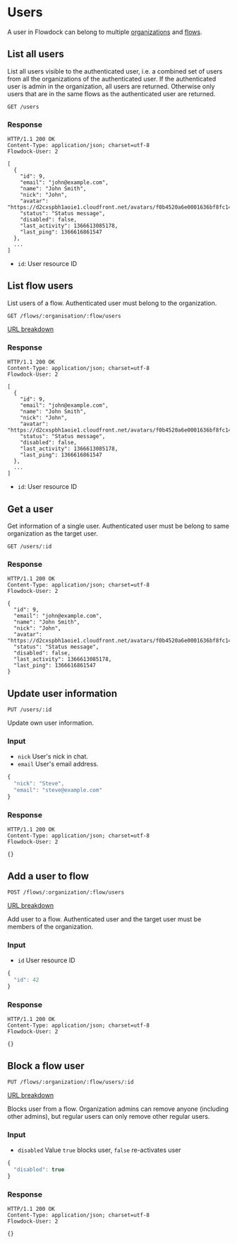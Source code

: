 # Users

A user in Flowdock can belong to multiple [organizations](Organizations) and [flows](Flows).

## List all users

List all users visible to the authenticated user, i.e. a combined set of users from all the organizations of the authenticated user. If the authenticated user is admin in the organization, all users are returned. Otherwise only users that are in the same flows as the authenticated user are returned.

```
GET /users
```

### Response
```
HTTP/1.1 200 OK
Content-Type: application/json; charset=utf-8
Flowdock-User: 2
```
```
[
  {
    "id": 9,
    "email": "john@example.com",
    "name": "John Smith",
    "nick": "John",
    "avatar": "https://d2cxspbh1aoie1.cloudfront.net/avatars/f0b4520a6e0001636bf8fc1431af151c/",
    "status": "Status message",
    "disabled": false,
    "last_activity": 1366613085178,
    "last_ping": 1366616861547
  },
  ...
]
```

* `id`: User resource ID

## List flow users

List users of a flow. Authenticated user must belong to the organization.

```
GET /flows/:organisation/:flow/users
```
[URL breakdown](rest#/url-breakdown)

### Response
```
HTTP/1.1 200 OK
Content-Type: application/json; charset=utf-8
Flowdock-User: 2
```
```
[
  {
    "id": 9,
    "email": "john@example.com",
    "name": "John Smith",
    "nick": "John",
    "avatar": "https://d2cxspbh1aoie1.cloudfront.net/avatars/f0b4520a6e0001636bf8fc1431af151c/",
    "status": "Status message",
    "disabled": false,
    "last_activity": 1366613085178,
    "last_ping": 1366616861547
  },
  ...
]
```

* `id`: User resource ID

## Get a user

Get information of a single user. Authenticated user must be belong to same organization as the target user.

```
GET /users/:id
```

### Response
```
HTTP/1.1 200 OK
Content-Type: application/json; charset=utf-8
Flowdock-User: 2
```
```
{
  "id": 9,
  "email": "john@example.com",
  "name": "John Smith",
  "nick": "John",
  "avatar": "https://d2cxspbh1aoie1.cloudfront.net/avatars/f0b4520a6e0001636bf8fc1431af151c/",
  "status": "Status message",
  "disabled": false,
  "last_activity": 1366613085178,
  "last_ping": 1366616861547
}
```

## Update user information
```
PUT /users/:id
```
Update own user information.

### Input
* `nick`
  User's nick in chat.
* `email`
  User's email address.

```javascript
{
  "nick": "Steve",
  "email": "steve@example.com"
}
```

### Response
```
HTTP/1.1 200 OK
Content-Type: application/json; charset=utf-8
Flowdock-User: 2
```
```
{}
```

## Add a user to flow
```
POST /flows/:organization/:flow/users
```
[URL breakdown](rest#/url-breakdown)

Add user to a flow. Authenticated user and the target user must be members of the organization.

### Input
* `id`
  User resource ID

```javascript
{
  "id": 42
}
```

### Response
```
HTTP/1.1 200 OK
Content-Type: application/json; charset=utf-8
Flowdock-User: 2
```
```
{}
```


## Block a flow user
```
PUT /flows/:organization/:flow/users/:id
```
[URL breakdown](rest#/url-breakdown)

Blocks user from a flow. Organization admins can remove anyone (including other admins), but regular users can only remove other regular users.

### Input
* `disabled`
  Value `true` blocks user, `false` re-activates user

```javascript
{
  "disabled": true
}
```

### Response
```
HTTP/1.1 200 OK
Content-Type: application/json; charset=utf-8
Flowdock-User: 2
```
```
{}
```
